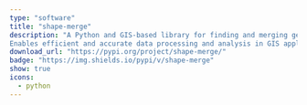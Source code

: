 ```yaml
---
type: "software"
title: "shape-merge"
description: "A Python and GIS-based library for finding and merging geometries that intersect with their neighbors.
Enables efficient and accurate data processing and analysis in GIS applications."
download_url: "https://pypi.org/project/shape-merge/"
badge: "https://img.shields.io/pypi/v/shape-merge"
show: true
icons:
  - python
---
```


